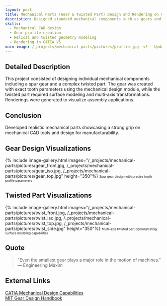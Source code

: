 ```yaml
---
layout: post
title: Mechanical Parts (Gear & Twisted Part) Design and Rendering on CATIA V5
description: Designed standard mechanical components such as gears and twisted parts using CATIA V5, with focus on mechanical realism and aesthetics.
skills: 
  - Mechanical CAD design
  - Gear profile creation
  - Helical and twisted geometry modeling
  - Rendering in CATIA V5
main-image: /_projects/mechanical-parts/pictures/proflie.jpg  <!-- Update path -->
---
```


## Detailed Description
This project consisted of designing individual mechanical components including a spur gear and a complex twisted part. The gear was created with exact tooth parameters using the mechanical design module, while the twisted part required surface modeling and multi-axis transformations. Renderings were generated to visualize assembly applications.

## Conclusion
Developed realistic mechanical parts showcasing a strong grip on mechanical CAD tools and design for manufacturability.

## Gear Design Visualizations
{% include image-gallery.html images="/_projects/mechanical-parts/pictures/gear_front.jpg, /_projects/mechanical-parts/pictures/gear_iso.jpg, /_projects/mechanical-parts/pictures/gear_top.jpg" height="350"%}
<span style="font-size: 10px">Spur gear design with precise tooth profile parameters</span>  

## Twisted Part Visualizations
{% include image-gallery.html images="/_projects/mechanical-parts/pictures/twist_front.jpg, /_projects/mechanical-parts/pictures/twist_iso.jpg, /_projects/mechanical-parts/pictures/twist_top.jpg, /_projects/mechanical-parts/pictures/twist_side.jpg" height="350"%}
<span style="font-size: 10px">Multi-axis twisted part demonstrating surface modeling capabilities</span>  

## Quote
> "Even the smallest gear plays a major role in the motion of machines."  
> — Engineering Maxim

## External Links
[CATIA Mechanical Design Capabilities](https://www.3ds.com/products-services/catia/capabilities/mechanical-design/)  
[MIT Gear Design Handbook](https://ocw.mit.edu/courses/mechanical-engineering/2-002-mechanics-and-materials-ii-spring-2004/lecture-notes/)
